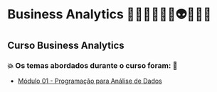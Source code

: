 # Business Analytics 🧑🏻‍💻🤖🤯🧠👽🐍🎲🤪
## Curso Business Analytics
### 💥 Os temas abordados durante o curso foram: 🚀
- [Módulo 01 - Programação para Análise de Dados](https://github.com/romulovieira777/Business_Analytics/tree/main/Modulo_01_Programacao_para_Analise_de_Dados)

